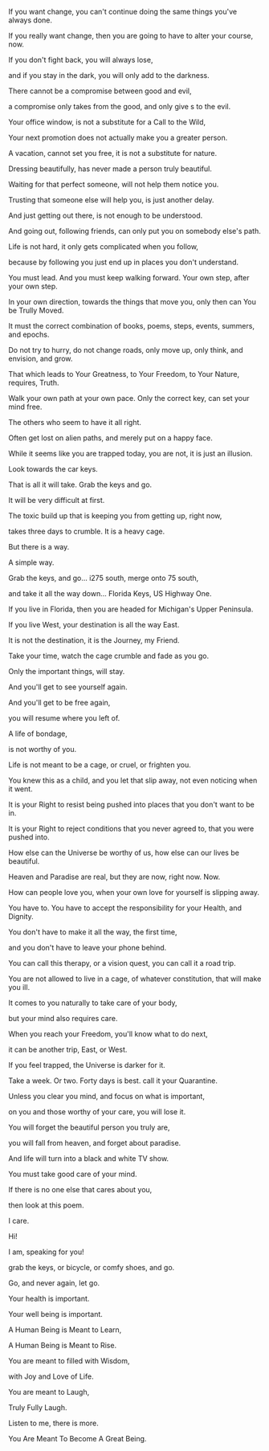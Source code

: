 If you want change, you can't continue doing the same things you've always done.

If you really want change, then you are going to have to alter your course, now.

If you don't fight back, you will always lose,

and if you stay in the dark, you will only add to the darkness.

There cannot be a compromise between good and evil,

a compromise only takes from the good, and only give s to the evil.

Your office window, is not a substitute for a Call to the Wild,

Your next promotion does not actually make you a greater person.

A vacation, cannot set you free, it is not a substitute for nature.

Dressing beautifully, has never made a person truly beautiful.

Waiting for that perfect someone, will not help them notice you.

Trusting that someone else will help you, is just another delay.

And just getting out there, is not enough to be understood.

And going out, following friends, can only put you on somebody else's path.

Life is not hard, it only gets complicated when you follow,

because by following you just end up in places you don't understand.

You must lead. And you must keep walking forward. Your own step, after your own step.

In your own direction, towards the things that move you, only then can You be Trully Moved.

It must the correct combination of books, poems, steps, events, summers, and epochs.

Do not try to hurry, do not change roads, only move up, only think, and envision, and grow.

That which leads to Your Greatness, to Your Freedom, to Your Nature, requires, Truth.

Walk your own path at your own pace. Only the correct key, can set your mind free.

The others who seem to have it all right.

Often get lost on alien paths, and merely put on a happy face.

While it seems like you are trapped today, you are not, it is just an illusion.

Look towards the car keys.

That is all it will take. Grab the keys and go.

It will be very difficult at first.

The toxic build up that is keeping you from getting up, right now,

takes three days to crumble. It is a heavy cage.

But there is a way.

A simple way.

Grab the keys, and go... i275 south, merge onto 75 south,

and take it all the way down... Florida Keys, US Highway One.

If you live in Florida, then you are headed for Michigan's Upper Peninsula.

If you live West, your destination is all the way East.

It is not the destination, it is the Journey, my Friend.

Take your time, watch the cage crumble and fade as you go.

Only the important things, will stay.

And you'll get to see yourself again.

And you'll get to be free again,

you will resume where you left of.

A life of bondage,

is not worthy of you.

Life is not meant to be a cage, or cruel, or frighten you.

You knew this as a child, and you let that slip away, not even noticing when it went.

It is your Right to resist being pushed into places that you don't want to be in.

It is your Right to reject conditions that you never agreed to, that you were pushed into.

How else can the Universe be worthy of us, how else can our lives be beautiful.

Heaven and Paradise are real, but they are now, right now. Now.

How can people love you, when your own love for yourself is slipping away.

You have to. You have to accept the responsibility for your Health, and Dignity.

You don't have to make it all the way, the first time,

and you don't have to leave your phone behind.

You can call this therapy, or a vision quest, you can call it a road trip.

You are not allowed to live in a cage, of whatever constitution, that will make you ill.

It comes to you naturally to take care of your body,

but your mind also requires care.

When you reach your Freedom, you'll know what to do next,

it can be another trip, East, or West.

If you feel trapped, the Universe is darker for it.

Take a week. Or two. Forty days is best. call it your Quarantine.

Unless you clear you mind, and focus on what is important,

on you and those worthy of your care, you will lose it.

You will forget the beautiful person you truly are,

you will fall from heaven, and forget about paradise.

And life will turn into a black and white TV show.

You must take good care of your mind.

If there is no one else that cares about you,

then look at this poem.

I care.

Hi!

I am, speaking for you!

grab the keys, or bicycle, or comfy shoes, and go.

Go, and never again, let go.

Your health is important.

Your well being is important.

A Human Being is Meant to Learn,

A Human Being is Meant to Rise.

You are meant to filled with Wisdom,

with Joy and Love of Life.

You are meant to Laugh,

Truly Fully Laugh.

Listen to me, there is more.

You Are Meant To Become A Great Being.
